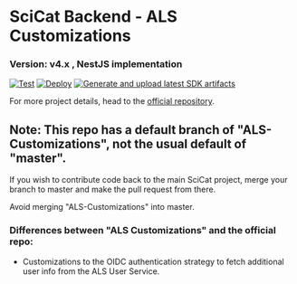 # SciCat Backend - ALS Customizations

### Version: v4.x , NestJS implementation

[![Test](https://github.com/als-computing/scicat-backend-next-als/actions/workflows/test.yml/badge.svg)](https://github.com/als-computing/scicat-backend-next-als/actions/workflows/test.yml)
[![Deploy](https://github.com/als-computing/scicat-backend-next-als/actions/workflows/build-and-publish.yml/badge.svg)](https://github.com/als-computing/scicat-backend-next-als/actions/workflows/build-and-publish.yml)
[![Generate and upload latest SDK artifacts](https://github.com/als-computing/scicat-backend-next-als/actions/workflows/upload-sdk-artifact.yml/badge.svg?branch=master)](https://github.com/als-computing/scicat-backend-next-als/actions/workflows/upload-sdk-artifact.yml)

For more project details, head to the [official repository](https://github.com/SciCatProject/scicat-backend-next/).

## Note: This repo has a default branch of "ALS-Customizations", not the usual default of "master".

If you wish to contribute code back to the main SciCat project, merge your branch to master and make the pull request from there.

Avoid merging "ALS-Customizations" into master.

### Differences between "ALS Customizations" and the official repo:

* Customizations to the OIDC authentication strategy to fetch additional user info from the ALS User Service.